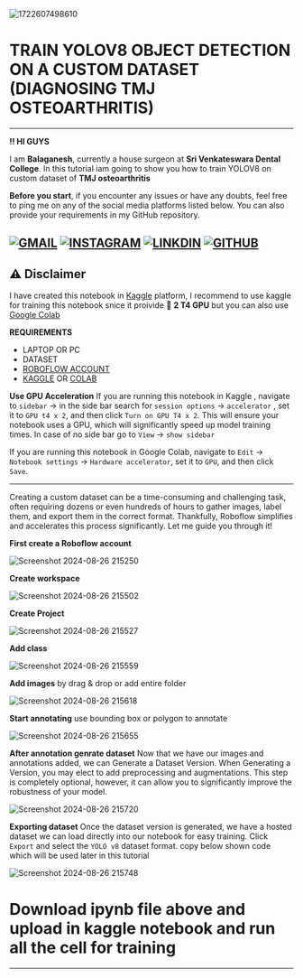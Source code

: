 
![1722607498610](https://github.com/user-attachments/assets/2d84864a-395d-4287-b756-b2224e2e551a)



# **TRAIN YOLOV8 OBJECT DETECTION ON A CUSTOM DATASET (DIAGNOSING TMJ OSTEOARTHRITIS)**

---
**!! HI GUYS**



I am **Balaganesh**, currently a house surgeon at **Sri Venkateswara Dental College**. In this tutorial iam going to show you how to train YOLOV8 on custom dataset of **TMJ osteoarthritis**


**Before you start**, if you encounter any issues or have any doubts, feel free to ping me on any of the social media platforms listed below. You can also provide your requirements in my GitHub repository.


[![GMAIL](https://img.shields.io/badge/Gmail-D14836?style=for-the-badge&logo=gmail&logoColor=white)](mailto:drbalaganesh.dentist@gmail.com)
[![INSTAGRAM](https://img.shields.io/badge/Instagram-E4405F?style=for-the-badge&logo=instagram&logoColor=white)](https://www.instagram.com/_bala.7601/)
[![LINKDIN](https://img.shields.io/badge/LinkedIn-0077B5?style=for-the-badge&logo=linkedin&logoColor=white)](https://www.linkedin.com/in/drbalaganeshdentist/)
[![GITHUB](https://img.shields.io/badge/GitHub-100000?style=for-the-badge&logo=github&logoColor=white)](https://github.com/DrDataScience-dentist/Automated-Diagnosis-of-TMJ-Osteoarthritis-Using-YOLO-BASED-DEEP-LEARNING-ALGORITHM)
---
## ⚠️ Disclaimer
I have created this notebook in [Kaggle](https://www.kaggle.com/) platform, I recommend to use kaggle for training this notebook snice it proivide 💪 **2 T4 GPU** but you can also use [Google Colab](https://colab.research.google.com/)

**REQUIREMENTS**
* LAPTOP OR PC
* DATASET
* [ROBOFLOW ACCOUNT](https://roboflow.com/)
* [KAGGLE](https://www.kaggle.com/) OR [COLAB](https://colab.research.google.com/)

**Use GPU Acceleration**
If you are running this notebook in Kaggle , navigate to `sidebar`  -> in the side bar search for  `session options` -> `accelerator` , set it to `GPU t4 x 2`, and then click `Turn on GPU T4 x 2`. This will ensure your notebook uses a GPU, which will significantly speed up model training times. In case of no side bar go to `View` -> `show sidebar`

If you are running this notebook in Google Colab, navigate to `Edit` -> `Notebook settings` -> `Hardware accelerator`, set it to `GPU`, and then click `Save`.


---

Creating a custom dataset can be a time-consuming and challenging task, often requiring dozens or even hundreds of hours to gather images, label them, and export them in the correct format. Thankfully, Roboflow simplifies and accelerates this process significantly. Let me guide you through it!

**First create a Roboflow account**


![Screenshot 2024-08-26 215250](https://github.com/user-attachments/assets/71ec7f7d-10a1-479a-8c15-bd143d6adfac)

    
**Create workspace**
    
    

![Screenshot 2024-08-26 215502](https://github.com/user-attachments/assets/3e1bec68-03a0-4f14-97cf-a26b4fab1365)

    
**Create Project**

![Screenshot 2024-08-26 215527](https://github.com/user-attachments/assets/00021d0d-e389-446e-a6e8-ba6f7039fd21)

 
**Add class**

![Screenshot 2024-08-26 215559](https://github.com/user-attachments/assets/3c72291f-fd27-451b-b1c4-e0fa5b311a83)


 
**Add images** by drag & drop or  add entire folder

    
![Screenshot 2024-08-26 215618](https://github.com/user-attachments/assets/06688ea1-2aae-48eb-b595-ae3dd0dc5f21)


    
**Start annotating** use bounding box or polygon to annotate
    
![Screenshot 2024-08-26 215655](https://github.com/user-attachments/assets/790bdcfe-f527-4019-983c-4e5faad86e16)


 
**After annotation genrate dataset**
    Now that we have our images and annotations added, we can Generate a Dataset Version. When Generating a Version, you may elect to add preprocessing and augmentations. This step is completely optional, however, it can allow you to significantly improve the robustness of your model.
    

![Screenshot 2024-08-26 215720](https://github.com/user-attachments/assets/634a37c0-bfda-4b38-9c7e-56550e069e95)


 
**Exporting dataset**
  Once the dataset version is generated, we have a hosted dataset we can load directly into our notebook for easy training. Click `Export` and select the `YOLO v8` dataset format. copy below shown code which will be used later in this tutorial
  
    
![Screenshot 2024-08-26 215748](https://github.com/user-attachments/assets/00914ac6-ed36-44ee-acf0-1c3ac952b80a)

# **Download ipynb file above and upload in kaggle notebook and run all the cell for training**
  ---
